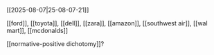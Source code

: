 [[2025-08-07|25-08-07-21]]

[[ford]], [[toyota]], [[dell]], [[zara]], [[amazon]], [[southwest air]], [[wal mart]], [[mcdonalds]]

[[normative-positive dichotomy]]?